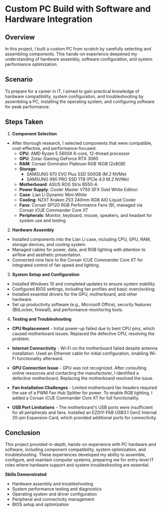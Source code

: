 # Custom PC Build with Software and Hardware Integration

## Overview
In this project, I built a custom PC from scratch by carefully selecting and assembling components. This hands-on experience deepened my understanding of hardware assembly, software configuration, and system performance optimization.

## Scenario
To prepare for a career in IT, I aimed to gain practical knowledge of hardware compatibility, system configuration, and troubleshooting by assembling a PC, installing the operating system, and configuring software for peak performance.

## Steps Taken
1. **Component Selection**
  - After thorough research, I selected components that were compatible, cost-effective, and performance-focused:
    - **CPU**: AMD Ryzen 5 5600X 6-core, 12-thread processor
    - **GPU**: Zotac Gaming GeForce RTX 3060
    - **RAM**: Corsair Dominator Platinum RGB 16GB (2x8GB)
    - **Storage**:
      - SAMSUNG 970 EVO Plus SSD 500GB (M.2 NVMe)
      - SAMSUNG 990 PRO SSD 1TB (PCIe 4.0 M.2 NVMe)
    - **Motherboard**: ASUS ROG Strix B550-A
    - **Power Supply**: Cooler Master V750 SFX Gold White Edition
    - **Case**: Lian Li Dynamic Mini-White
    - **Cooling**: NZXT Kraken Z53 240mm RGB AIO Liquid Cooler
    - **Fans**: Corsair SP120 RGB Performance Fans (9), managed via Corsair iCUE Commander Core XT
    - **Peripherals**: Monitor, keyboard, mouse, speakers, and headset for system use and testing

2. **Hardware Assembly**
  - Installed components into the Lian Li case, including CPU, GPU, RAM, storage devices, and cooling system.
  - Managed cables for power, data, and RGB lighting with attention to airflow and aesthetic presentation.
  - Connected nine fans to the Corsair iCUE Commander Core XT for integrated control of fan speed and lighting.

3. **System Setup and Configuration**
  - Installed Windows 10 and completed updates to ensure system stability.
  - Configured BIOS settings, including fan profiles and basic overclocking.
  - Installed essential drivers for the GPU, motherboard, and other hardware.
  - Set up productivity software (e.g., Microsoft Office), security features (BitLocker, firewall), and performance-monitoring tools.

4. **Testing and Troubleshooting**
  - **CPU Replacement** - Initial power-up failed due to bent CPU pins, which caused motherboard issues. Replaced the defective CPU, resolving the problem.

  - **Internet Connectivity** - Wi-Fi on the motherboard failed despite antenna installation. Used an Ethernet cable for initial configuration, enabling Wi-Fi functionality afterward.

  - **GPU Connection Issue** - GPU was not recognized. After consulting online resources and contacting the manufacturer, I identified a defective motherboard. Replacing the motherboard resolved the issue.

  - **Fan Installation Challenges** - Limited motherboard fan headers required the use of a PWM Fan Hub Splitter for power. To enable RGB lighting, I added a Corsair iCUE Commander Core XT for full functionality.

  - **USB Port Limitations** - The motherboard's USB ports were insufficient for all peripherals and fans. Installed an EZDIY-FAB USB3.1 Gen2 Internal 20-pin Expansion Card, which provided additional ports for connectivity.

## Conclusion
This project provided in-depth, hands-on experience with PC hardware and software, including component compatibility, system optimization, and troubleshooting. These experiences developed my ability to assemble, configure, and maintain computer systems, preparing me for entry-level IT roles where hardware support and system troubleshooting are essential.

**Skills Demonstrated**
- Hardware assembly and troubleshooting
- System performance testing and diagnostics
- Operating system and driver configuration
- Peripheral and connectivity management
- BIOS setup and optimization
